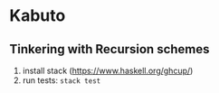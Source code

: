 # Kabuto
## Tinkering with Recursion schemes

1. install stack (https://www.haskell.org/ghcup/)
2. run tests: `stack test`
